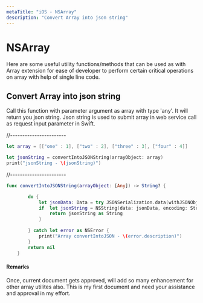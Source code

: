 ```yaml
---
metaTitle: "iOS - NSArray"
description: "Convert Array into json string"
---
```


# NSArray


Here are some useful utility functions/methods that can be used as with Array extension for ease of developer to perform certain critical operations on array with help of single line code.



## Convert Array into json string


Call this function with parameter argument as array with type 'any'. It will return you json string. Json string is used to submit array in web service call as request input parameter in Swift.

//-----------------------<br>

```swift
let array = [["one" : 1], ["two" : 2], ["three" : 3], ["four" : 4]]

let jsonString = convertIntoJSONString(arrayObject: array)
print("jsonString - \(jsonString)")

```

//-----------------------<br>

```swift
func convertIntoJSONString(arrayObject: [Any]) -> String? {

        do {
            let jsonData: Data = try JSONSerialization.data(withJSONObject: arrayObject, options: [])
            if  let jsonString = NSString(data: jsonData, encoding: String.Encoding.utf8.rawValue) {
                return jsonString as String
            }
            
        } catch let error as NSError {
            print("Array convertIntoJSON - \(error.description)")
        }
        return nil
    }

```



#### Remarks


Once, current document gets approved, will add so many enhancement for other array utilites also. This is my first document and need your assistance and approval in my effort.

